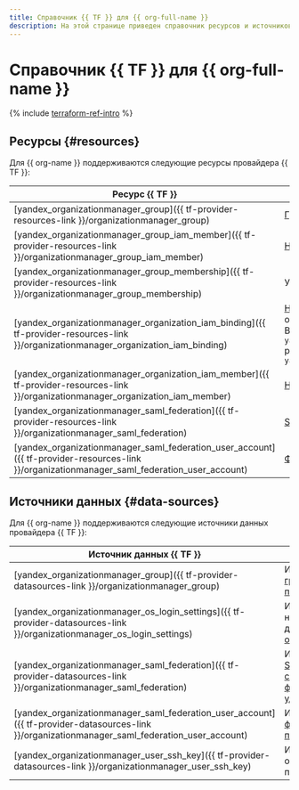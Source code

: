 ```yaml
---
title: Справочник {{ TF }} для {{ org-full-name }}
description: На этой странице приведен справочник ресурсов и источников данных провайдера {{ TF }}, которые поддерживаются для сервиса {{ org-name }}.
---
```


# Справочник {{ TF }} для {{ org-full-name }}

{% include [terraform-ref-intro](../_includes/terraform-ref-intro.md) %}

## Ресурсы {#resources}

Для {{ org-name }} поддерживаются следующие ресурсы провайдера {{ TF }}:

| **Ресурс {{ TF }}** | **Ресурс {{ yandex-cloud }}** |
| --- | --- |
| [yandex_organizationmanager_group]({{ tf-provider-resources-link }}/organizationmanager_group) | [Группа пользователей](./concepts/groups.md) |
| [yandex_organizationmanager_group_iam_member]({{ tf-provider-resources-link }}/organizationmanager_group_iam_member) | [Назначение](../iam/concepts/access-control/index.md#access-bindings) прав доступа к группе пользователей |
| [yandex_organizationmanager_group_membership]({{ tf-provider-resources-link }}/organizationmanager_group_membership) | Участник группы пользователей |
| [yandex_organizationmanager_organization_iam_binding]({{ tf-provider-resources-link }}/organizationmanager_organization_iam_binding) | [Назначение](../iam/concepts/access-control/index.md#access-bindings) прав доступа к организации. Имеет ограничение в 1000 привязок на ресурс. <br>Вместо `yandex_organizationmanager_organization_iam_binding` рекомендуется использовать `yandex_organizationmanager_organization_iam_member` |
| [yandex_organizationmanager_organization_iam_member]({{ tf-provider-resources-link }}/organizationmanager_organization_iam_member) | [Назначение](../iam/concepts/access-control/index.md#access-bindings) прав доступа к организации |
| [yandex_organizationmanager_saml_federation]({{ tf-provider-resources-link }}/organizationmanager_saml_federation) | [SAML-совместимая федерация удостоверений](./concepts/add-federation.md) |
| [yandex_organizationmanager_saml_federation_user_account]({{ tf-provider-resources-link }}/organizationmanager_saml_federation_user_account) | [Федеративный пользователь](./concepts/add-federation.md#saml-authentication) |

## Источники данных {#data-sources}

Для {{ org-name }} поддерживаются следующие источники данных провайдера {{ TF }}:

| **Источник данных {{ TF }}** | **Описание** |
| --- | --- |
| [yandex_organizationmanager_group]({{ tf-provider-datasources-link }}/organizationmanager_group) | Информация о [группе пользователей](./concepts/groups.md) |
| [yandex_organizationmanager_os_login_settings]({{ tf-provider-datasources-link }}/organizationmanager_os_login_settings) | Информация о настройках доступа по [{{ oslogin }}](./concepts/os-login.md) |
| [yandex_organizationmanager_saml_federation]({{ tf-provider-datasources-link }}/organizationmanager_saml_federation) | Информация о [SAML-совместимой федерации удостоверений](./concepts/add-federation.md) |
| [yandex_organizationmanager_saml_federation_user_account]({{ tf-provider-datasources-link }}/organizationmanager_saml_federation_user_account) | Информация о [федеративном пользователе](./concepts/add-federation.md#saml-authentication) |
| [yandex_organizationmanager_user_ssh_key]({{ tf-provider-datasources-link }}/organizationmanager_user_ssh_key) | Информация об [SSH-ключе](../glossary/ssh-keygen.md) пользователя |
